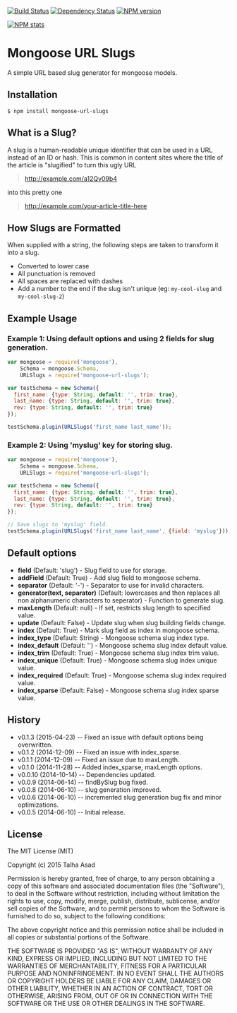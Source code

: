 [![Build Status](https://travis-ci.org/mindblaze/mongoose-url-slugs.png?branch=master)](https://travis-ci.org/mindblaze/mongoose-url-slugs)
[![Dependency Status](https://www.versioneye.com/user/projects/5478679560944d12df000046/badge.svg)](https://www.versioneye.com/user/projects/5478679560944d12df000046)
[![NPM version](https://badge.fury.io/js/mongoose-url-slugs.svg)](http://badge.fury.io/js/mongoose-url-slugs)

[![NPM stats](https://nodei.co/npm/mongoose-url-slugs.png?downloads=true)](https://www.npmjs.org/package/mongoose-url-slugs)

# Mongoose URL Slugs

A simple URL based slug generator for mongoose models.


## Installation

```
$ npm install mongoose-url-slugs
```

## What is a Slug?

A slug is a human-readable unique identifier that can be used in a URL instead of an ID or hash. This is common in content sites where the title of the article is "slugified" to turn this ugly URL

> http://example.com/a12Qv09b4

into this pretty one

> http://example.com/your-article-title-here

## How Slugs are Formatted

When supplied with a string, the following steps are taken to transform it into a slug.

- Converted to lower case
- All punctuation is removed
- All spaces are replaced with dashes
- Add a number to the end if the slug isn't unique (eg: `my-cool-slug` and `my-cool-slug-2`)

## Example Usage


### Example 1: Using default options and using 2 fields for slug generation.

```js
var mongoose = require('mongoose'),
    Schema = mongoose.Schema,
    URLSlugs = require('mongoose-url-slugs');

var testSchema = new Schema({
  first_name: {type: String, default: '', trim: true},
  last_name: {type: String, default: '', trim: true},
  rev: {type: String, default: '', trim: true}
});

testSchema.plugin(URLSlugs('first_name last_name'));
```

### Example 2: Using 'myslug' key for storing slug.

```js
var mongoose = require('mongoose'),
    Schema = mongoose.Schema,
    URLSlugs = require('mongoose-url-slugs');

var testSchema = new Schema({
  first_name: {type: String, default: '', trim: true},
  last_name: {type: String, default: '', trim: true},
  rev: {type: String, default: '', trim: true}
});

// Save slugs to 'myslug' field.
testSchema.plugin(URLSlugs('first_name last_name', {field: 'myslug'}));
```


## Default options

* **field** (Default: 'slug') - Slug field to use for storage.
* **addField** (Default: True) - Add slug field to mongoose schema.
* **separator** (Default: '-') - Separator to use for invalid characters.
* **generator(text, separator)** (Default: lowercases and then replaces all non alphanumeric characters to seperator) - Function to generate slug.
* **maxLength** (Default: null) - If set, restricts slug length to specified value.
* **update** (Default: False) - Update slug when slug building fields change.
* **index** (Default: True) - Mark slug field as index in mongoose schema.
* **index_type** (Default: String) - Mongoose schema slug index type.
* **index_default** (Default: '') - Mongoose schema slug index default value.
* **index_trim** (Default: True) - Mongoose schema slug index trim value.
* **index_unique** (Default: True) - Mongoose schema slug index unique value.
* **index_required** (Default: True) - Mongoose schema slug index required value.
* **index_sparse** (Default: False) - Mongoose schema slug index sparse value.


## History
* v0.1.3 (2015-04-23) -- Fixed an issue with default options being overwritten.
* v0.1.2 (2014-12-09) -- Fixed an issue with index_sparse.
* v0.1.1 (2014-12-09) -- Fixed an issue due to maxLength.
* v0.1.0 (2014-11-28) -- Added index_sparse, maxLength options.
* v0.0.10 (2014-10-14) -- Dependencies updated.
* v0.0.9 (2014-06-14) -- findBySlug bug fixed.
* v0.0.8 (2014-06-10) -- slug generation improved.
* v0.0.6 (2014-06-10) -- incremented slug generation bug fix and minor optimizations.
* v0.0.5 (2014-06-10) -- Initial release.


## License

The MIT License (MIT)

Copyright (c) 2015 Talha Asad

Permission is hereby granted, free of charge, to any person obtaining a copy
of this software and associated documentation files (the "Software"), to deal
in the Software without restriction, including without limitation the rights
to use, copy, modify, merge, publish, distribute, sublicense, and/or sell
copies of the Software, and to permit persons to whom the Software is
furnished to do so, subject to the following conditions:

The above copyright notice and this permission notice shall be included in all
copies or substantial portions of the Software.

THE SOFTWARE IS PROVIDED "AS IS", WITHOUT WARRANTY OF ANY KIND, EXPRESS OR
IMPLIED, INCLUDING BUT NOT LIMITED TO THE WARRANTIES OF MERCHANTABILITY,
FITNESS FOR A PARTICULAR PURPOSE AND NONINFRINGEMENT. IN NO EVENT SHALL THE
AUTHORS OR COPYRIGHT HOLDERS BE LIABLE FOR ANY CLAIM, DAMAGES OR OTHER
LIABILITY, WHETHER IN AN ACTION OF CONTRACT, TORT OR OTHERWISE, ARISING FROM,
OUT OF OR IN CONNECTION WITH THE SOFTWARE OR THE USE OR OTHER DEALINGS IN THE
SOFTWARE.
